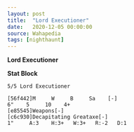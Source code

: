 ```yaml
---
layout: post
title:  "Lord Executioner"
date:   2020-12-05 00:00:00
source: Wahapedia
tags: [nighthaunt]
---
```


**Lord Executioner**

**Stat Block**
```
5/5 Lord Executioner
```

```
[56f442]M     W     B     Sa    [-]
6"    5     10    4+    
[e85545]Weapons[-]
[c6c930]Decapitating Greataxe[-]
1"     A:3    H:3+   W:3+   R:-2   D:1   
```
    